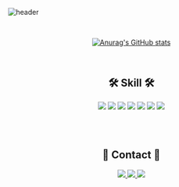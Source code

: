 ![header](https://capsule-render.vercel.app/api?type=waving&color=gradient&height=200&section=header&text=kimgwon&fontSize=60&fontAlign=78&fontAlignY=38)

<br>
<div align="center">

[![Anurag's GitHub stats](https://github-readme-stats.vercel.app/api?username=kimgwon)](https://github.com/kimgwon/github-readme-stats)

</div>
<br>

<div align="center">
  <h2>🛠️ Skill 🛠️</h2>
  <img src="https://img.shields.io/badge/PyThon-3776AB?style=flat&logo=python&logoColor=white">
<!--   <img src="https://img.shields.io/badge/C-A8B9CC?style=flat&logo=c&logoColor=white"> -->
<!--   <img src="https://img.shields.io/badge/C++-00599C?style=flat&logo=cplusplus&logoColor=white"> -->
  <img src="https://img.shields.io/badge/Java-26689A?style=flat&logo=openjdk&logoColor=white">
  <img src="https://img.shields.io/badge/Kotlin-7F52FF?style=flat&logo=kotlin&logoColor=white">
  <img src="https://img.shields.io/badge/HTML5-E34F26?style=flat&logo=html5&logoColor=white">
  <img src="https://img.shields.io/badge/CSS-1572B6?style=flat&logo=css3&logoColor=white">
  <img src="https://img.shields.io/badge/JavaScript-F7DF1E?style=flat&logo=javascript&logoColor=white">
  <img src="https://img.shields.io/badge/React-61DAFB?style=flat&logo=react&logoColor=white">
<!--   <img src="https://img.shields.io/badge/MySQL-4479A1?style=flat&logo=mysql&logoColor=white">
  <img src="https://img.shields.io/badge/Linux-FCC624?style=flat&logo=linux&logoColor=white">
  <img src="https://img.shields.io/badge/AWS-232F3E?style=flat&logo=amazonaws&logoColor=white">
  <img src="https://img.shields.io/badge/Swift-F05138?style=flat&logo=swift&logoColor=white">
  <img src="https://img.shields.io/badge/Spring Boot-6DB33F?style=flat&logo=springboot&logoColor=white"> -->
</div>

<br><br>

<div align="center">
  <h2>💬 Contact 💬</h2>
  <a href="https://velog.io/@kimgwon"> 
    <img src="https://img.shields.io/badge/Velog-20C997?style=flat&logo=velog&logoColor=white">
  </a>
  <a href="https://www.instagram.com/keemjiwon/"><img src="https://img.shields.io/badge/Instagram-E4405F?style=flat&logo=instagram&logoColor=white">
  </a>
  <a href="mailto:xkqehdwldnjs@gmail.com"><img src="https://img.shields.io/badge/Gmail-EA4335?style=flat-square&logo=Gmail&logoColor=white&link=mailto:xkqehdwldnjs@gmail.com"/></a>
</div>

<br><br>

